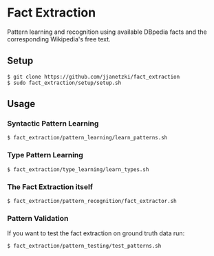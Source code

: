 # Fact Extraction
Pattern learning and recognition using available DBpedia facts and the corresponding Wikipedia's free text.

## Setup
```
$ git clone https://github.com/jjanetzki/fact_extraction
$ sudo fact_extraction/setup/setup.sh
```

## Usage
### Syntactic Pattern Learning
`$ fact_extraction/pattern_learning/learn_patterns.sh`

### Type Pattern Learning
`$ fact_extraction/type_learning/learn_types.sh`

### The Fact Extraction itself
`$ fact_extraction/pattern_recognition/fact_extractor.sh`

### Pattern Validation
If you want to test the fact extraction on ground truth data run:

`$ fact_extraction/pattern_testing/test_patterns.sh`
